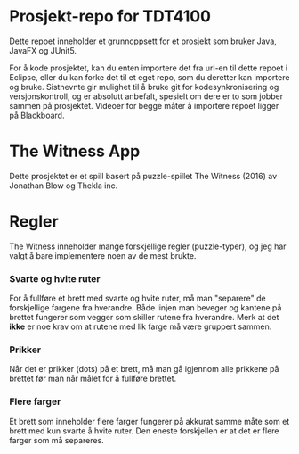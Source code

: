 # Prosjekt-repo for TDT4100

Dette repoet inneholder et grunnoppsett for et prosjekt som bruker Java, JavaFX og JUnit5.

For å kode prosjektet, kan du enten importere det fra url-en til dette repoet i Eclipse, eller du kan forke det til et eget repo, som du deretter kan importere og bruke.
Sistnevnte gir mulighet til å bruke git for kodesynkronisering og versjonskontroll, og er absolutt anbefalt, spesielt om dere er to som jobber sammen på prosjektet.
Videoer for begge måter å importere repoet ligger på Blackboard.

# The Witness App

Dette prosjektet er et spill basert på puzzle-spillet The Witness (2016) av Jonathan Blow og Thekla inc.

# Regler

The Witness inneholder mange forskjellige regler (puzzle-typer), og jeg har valgt å bare implementere noen av de mest brukte.

### Svarte og hvite ruter

For å fullføre et brett med svarte og hvite ruter, må man "separere" de forskjellige fargene fra hverandre. Både linjen man beveger og kantene på brettet fungerer som vegger som skiller rutene fra hverandre. Merk at det **ikke** er noe krav om at rutene med lik farge må være gruppert sammen.

### Prikker

Når det er prikker (dots) på et brett, må man gå igjennom alle prikkene på brettet før man når målet for å fullføre brettet.

### Flere farger

Et brett som inneholder flere farger fungerer på akkurat samme måte som et brett med kun svarte å hvite ruter. Den eneste forskjellen er at det er flere farger som må separeres.

